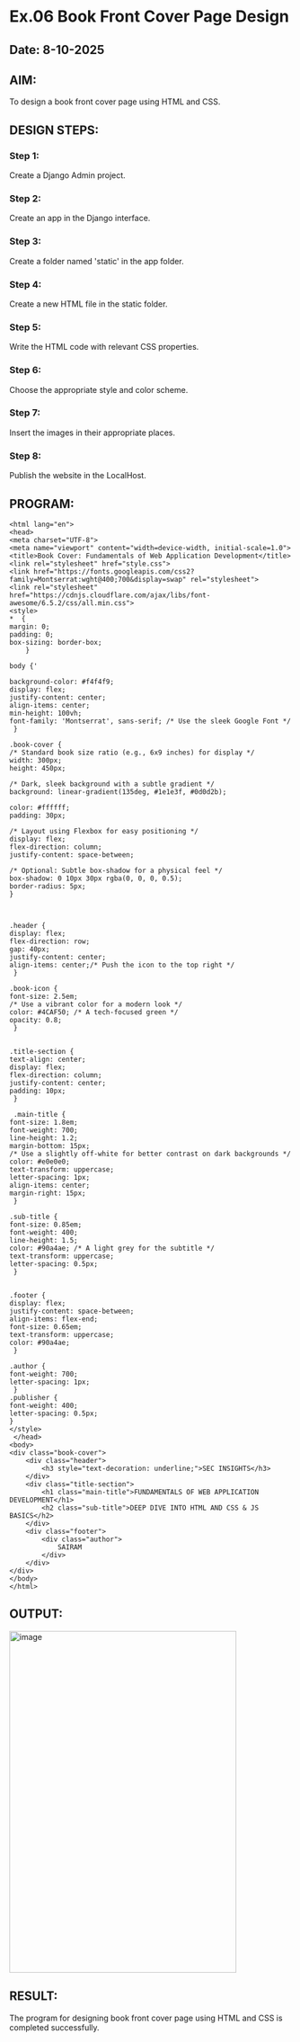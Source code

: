 # Ex.06 Book Front Cover Page Design
## Date: 8-10-2025

## AIM:
To design a book front cover page using HTML and CSS.

## DESIGN STEPS:

### Step 1:
Create a Django Admin project.

### Step 2:
Create an app in the Django interface.

### Step 3:
Create a folder named 'static' in the app folder.

### Step 4:
Create a new HTML file in the static folder.

### Step 5:
Write the HTML code with relevant CSS properties.

### Step 6:
Choose the appropriate style and color scheme.

### Step 7:
Insert the images in their appropriate places.

### Step 8:
Publish the website in the LocalHost.

## PROGRAM:
    <html lang="en">
    <head>
    <meta charset="UTF-8">
    <meta name="viewport" content="width=device-width, initial-scale=1.0">
    <title>Book Cover: Fundamentals of Web Application Development</title>
    <link rel="stylesheet" href="style.css">
    <link href="https://fonts.googleapis.com/css2?family=Montserrat:wght@400;700&display=swap" rel="stylesheet">
    <link rel="stylesheet" href="https://cdnjs.cloudflare.com/ajax/libs/font-awesome/6.5.2/css/all.min.css">
    <style>
    *  {
    margin: 0;
    padding: 0;
    box-sizing: border-box;
        }

    body {'

    background-color: #f4f4f9; 
    display: flex;
    justify-content: center;
    align-items: center;
    min-height: 100vh;
    font-family: 'Montserrat', sans-serif; /* Use the sleek Google Font */
     }
   
    .book-cover {
    /* Standard book size ratio (e.g., 6x9 inches) for display */
    width: 300px;
    height: 450px; 
    
    /* Dark, sleek background with a subtle gradient */
    background: linear-gradient(135deg, #1e1e3f, #0d0d2b); 
    
    color: #ffffff;
    padding: 30px;
    
    /* Layout using Flexbox for easy positioning */
    display: flex;
    flex-direction: column;
    justify-content: space-between;
    
    /* Optional: Subtle box-shadow for a physical feel */
    box-shadow: 0 10px 30px rgba(0, 0, 0, 0.5);
    border-radius: 5px;
    }


 
    .header {
    display: flex;
    flex-direction: row;
    gap: 40px;
    justify-content: center; 
    align-items: center;/* Push the icon to the top right */
     }

    .book-icon {
    font-size: 2.5em;
    /* Use a vibrant color for a modern look */
    color: #4CAF50; /* A tech-focused green */
    opacity: 0.8;
     }

 
    .title-section {
    text-align: center;
    display: flex;
    flex-direction: column;
    justify-content: center;
    padding: 10px; 
     }

     .main-title {
    font-size: 1.8em;
    font-weight: 700;
    line-height: 1.2;
    margin-bottom: 15px;
    /* Use a slightly off-white for better contrast on dark backgrounds */
    color: #e0e0e0; 
    text-transform: uppercase;
    letter-spacing: 1px;
    align-items: center;
    margin-right: 15px;
     }

    .sub-title {
    font-size: 0.85em;
    font-weight: 400;
    line-height: 1.5;
    color: #90a4ae; /* A light grey for the subtitle */
    text-transform: uppercase;
    letter-spacing: 0.5px;
     }

 
    .footer {
    display: flex;
    justify-content: space-between;
    align-items: flex-end;
    font-size: 0.65em;
    text-transform: uppercase;
    color: #90a4ae;
     }

    .author {
    font-weight: 700;
    letter-spacing: 1px;
     }
    .publisher {
    font-weight: 400;
    letter-spacing: 0.5px;
    }
    </style>
     </head>
    <body>
    <div class="book-cover">
        <div class="header">
            <h3 style="text-decoration: underline;">SEC INSIGHTS</h3>     
        </div>
        <div class="title-section">
            <h1 class="main-title">FUNDAMENTALS OF WEB APPLICATION DEVELOPMENT</h1>
            <h2 class="sub-title">DEEP DIVE INTO HTML AND CSS & JS BASICS</h2>
        </div>
        <div class="footer">
            <div class="author">
                SAIRAM
            </div>
        </div>
    </div>
    </body>
    </html>


## OUTPUT:
<img width="404" height="608" alt="image" src="https://github.com/user-attachments/assets/17bf2b75-d010-43e7-be62-d01fefb6c953" />



## RESULT:
The program for designing book front cover page using HTML and CSS is completed successfully.
